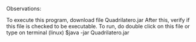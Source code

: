Observations:

To execute this program, download file Quadrilatero.jar
After this, verify if this file is checked to be executable.
To run, do double click on this file or type on terminal (linux)
  $java -jar Quadrilatero.jar
